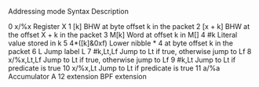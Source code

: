  Addressing mode  Syntax               Description

   0               x/%x                 Register X
   1               [k]                  BHW at byte offset k in the packet
   2               [x + k]              BHW at the offset X + k in the packet
   3               M[k]                 Word at offset k in M[]
   4               #k                   Literal value stored in k
   5               4*([k]&0xf)         Lower nibble * 4 at byte offset k in the packet
   6               L                    Jump label L
   7               #k,Lt,Lf             Jump to Lt if true, otherwise jump to Lf
   8               x/%x,Lt,Lf           Jump to Lt if true, otherwise jump to Lf
   9               #k,Lt                Jump to Lt if predicate is true
  10               x/%x,Lt              Jump to Lt if predicate is true
  11               a/%a                 Accumulator A
  12               extension            BPF extension

